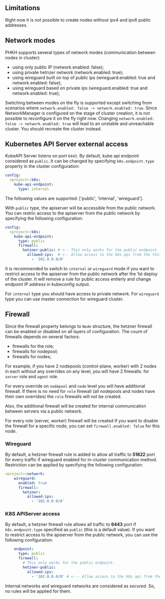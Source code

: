 ## Limitations
Right now it is not possible to create nodes without ipv4 and ipv6 public addresses.

## Network modes
PHKH supports several types of network modes (communication between nodes in cluster):
- using only public IP (network.enabled: false);
- using private hetnzer network (network.enabled: true);
- using wireguard built on top of public ips (wireguard.enabled: true and network.enabled: false);
- using wireguard based on private ips (wireguard.enabled: true and network.enabled: true);

Switching between modes on the fly is supported except switching from scenarios where `network.enabled: false -> network.enabled: true`.
Since NetworkManager is configured on the stage of cluster creation, it is not possible to reconfigure it on the fly right now. Changing `network.enabled: false -> network.enabled: true` will lead to an unstable and unreachable cluster.
You should recreate the cluster instead.

## Kubernetes API Server external access
KubeAPI Server listens on port `6443`. By default, kube api endpoint considered as `public`. It can be changed by specifying `k8s.endpoint.type` property in the cluster configuration:
```yaml
config:
  <project>:k8s:
    kube-api-endpoint:
      type: internal
```
The following values are supported: ['public', 'internal', 'wireguard'].

With `public` type, the apiserver will be accessible from the public network. You can restric access to the apiserver from the public network by specifying the following configuration:
```yaml
config:
  <project>:k8s:
    kube-api-endpoint:
      type: public
      firewall:
        hetzner-public: # <-- This only works for the public endpoint.
          allowed-ips:  # <-- Allow access to the k8s api from the this cidr!
            - '102.0.0.0/0'
```

It is recommended to switch to `internal` or `wireguard` mode if you want to restrict access to the apiserver from the public network after the 1st deploy of the cluster. It will remove a rule for public access entierly and change endpoint IP address in kubeconfig output.

For `internal` type you should have access to private network. 
For `wireguard` type you can use master connection for wireguard cluster.


## Firewall
Since the firewall property belongs to `Node` structure, the hetzner firewall can be enabled or disabled on all layers of configuration. The count of firewalls depends on several factors:
- firewalls for the role;
- firewalls for nodepool;
- firewalls for nodes;

For example, if you have 2 nodepools (control-plane, worker) with 2 nodes in each without any overrides on any level, you will have 2 firewalls: for `server` role and `agent` role.

For every override on `nodepool` and `node` level you will have additional firewall. If there is no need for `role` firewall (all nodepools and nodes have their own overrides) the `role` firewalls will not be created.

Also, the additional firewall will be created for internal communication between servers via a public network.

For every role (server, worker) firewall will be created If you want to disable the firewall for a specific node, you can set `firewall.enabled: false` for this node.

### Wireguard
By default, a hetzner firewall rule is added to allow all traffic to **51822** port for every traffic if wireguard enabled for in-cluster communication method. Restriction can be applied by specifying the following configuration:
```yaml
<project>:network:
    wireguard:
      enabled: true
      firewall:
        hetzner:
          allowed-ips:
            - '102.0.0.0/8'
```

### K8S APIServer access
By default, a hetzner firewall rule allows all traffic to **6443** port if `k8s.endpoint.type` specified as `public` (this is a default value). If you want to restrict access to the apiserver from the public network, you can use the following configuration:
```yaml
    endpoint:
      type: public
      firewall:
        # This only works for the public endpoint.
        hetzner-public:
          allowed-ips:
            - '102.0.0.0/8' # <--- Allow access to the k8s api from the this cidr!
```
Internal networks and wireguard networks are considered as *secured*. So, no rules will be applied for them.
